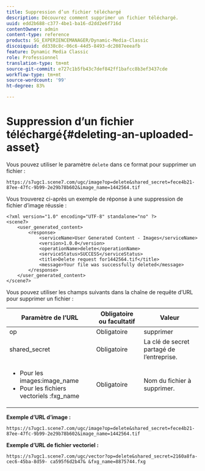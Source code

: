 ```yaml
---
title: Suppression d’un fichier téléchargé
description: Découvrez comment supprimer un fichier téléchargé.
uuid: edd2b688-c377-4be1-ba16-d2dd2e6f716d
contentOwner: admin
content-type: reference
products: SG_EXPERIENCEMANAGER/Dynamic-Media-Classic
discoiquuid: dd338c8c-06c6-44d5-8493-dc2087eeeafb
feature: Dynamic Media Classic
role: Professionnel
translation-type: tm+mt
source-git-commit: e727c1b5fb43c7def842ff1bafcc8b3ef3437cde
workflow-type: tm+mt
source-wordcount: '99'
ht-degree: 83%

---
```



# Suppression d’un fichier téléchargé{#deleting-an-uploaded-asset}

Vous pouvez utiliser le paramètre `delete` dans ce format pour supprimer un fichier :

```as3
https://s7ugc1.scene7.com/ugc/image?op=delete&shared_secret=fece4b21-87ee-47fc-9b99-2e29b78b602&image_name=1442564.tif
```

Vous trouverez ci-après un exemple de réponse à une suppression de fichier d’image réussie :

```as3
<?xml version="1.0" encoding="UTF-8" standalone="no" ?> 
<scene7> 
    <user_generated_content> 
        <response> 
            <serviceName>User Generated Content - Images</serviceName> 
            <version>1.0.0</version> 
            <operationName>delete</operationName> 
            <serviceStatus>SUCCESS</serviceStatus> 
            <title>Delete request for1442564.tif</title> 
            <message>Your file was successfully deleted</message> 
        </response> 
    </user_generated_content> 
</scene7>
```

Vous pouvez utiliser les champs suivants dans la chaîne de requête d’URL pour supprimer un fichier :

| Paramètre de l’URL | Obligatoire ou facultatif | Valeur |
|--- |--- |--- |
| op | Obligatoire | supprimer |
| shared_secret | Obligatoire | La clé de secret partagé de l’entreprise. |
| <ul><li>Pour les images:image_name</li><li>Pour les fichiers vectoriels :fxg_name</li></ul> | Obligatoire | Nom du fichier à supprimer. |

**Exemple d’URL d’image :**

`https://s7ugc1.scene7.com/ugc/image?op=delete&shared_secret=fece4b21-87ee-47fc-9b99-2e29b78b602&image_name=1442564.tif`

**Exemple d’URL de fichier vectoriel :**

`https://s7ugc1.scene7.com/ugc/vector?op=delete&shared_secret=2160a8fa-cec6-45ba-8d59- ca595f6d2b47& &fxg_name=8875744.fxg`
